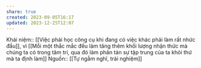 ```yaml
---
share: true
created: 2023-09-05T16:17
updated: 2023-12-25T12:07
---
```

Khái niệm:: 
[[Việc phải học công cụ khi đang có việc khác phải làm rất nhức đầu]], vì [[Mỗi một thắc mắc đều làm tăng thêm khối lượng nhận thức mà chúng ta có trong tâm trí, qua đó làm phân tán sự tập trung của ta khỏi thứ mà ta định làm]]
Nguồn:: [[Tự ngẫm nghĩ, trải nghiệm]]